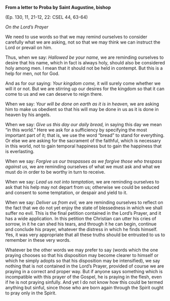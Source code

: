 

**From a letter to Proba by Saint Augustine, bishop**

(Ep. 130, 11, 21-12, 22: CSEL 44, 63-64)

_On the Lord’s Prayer_

We need to use words so that we may remind ourselves to consider carefully what we are asking, not so that we may think we can instruct the Lord or prevail on him.

Thus, when we say: _Hallowed be your name,_ we are reminding ourselves to desire that his name, which in fact is always holy, should also be considered holy among men. I mean that it should not be held in contempt. But this is a help for men, not for God.

And as for our saying: _Your kingdom come,_ it will surely come whether we will it or not. But we are stirring up our desires for the kingdom so that it can come to us and we can deserve to reign there.

When we say: _Your will be done on earth as it is in heaven,_ we are asking him to make us obedient so that his will may be done in us as it is done in heaven by his angels.

When we say: _Give us this day our daily bread,_ in saying this day we mean “in this world.” Here we ask for a sufficiency by specifying the most important part of it; that is, we use the word “bread” to stand for everything. Or else we are asking for the sacrament of the faithful, which is necessary in this world, not to gain temporal happiness but to gain the happiness that is everlasting.

When we say: _Forgive us our trespasses as we forgive those who trespass against us,_ we are reminding ourselves of what we must ask and what we must do in order to be worthy in turn to receive.

When we say: _Lead us not into temptation,_ we are reminding ourselves to ask that his help may not depart from us; otherwise we could be seduced and consent to some temptation, or despair and yield to it.

When we say: _Deliver us from evil,_ we are reminding ourselves to reflect on the fact that we do not yet enjoy the state of blessedness in which we shall suffer no evil. This is the final petition contained in the Lord’s Prayer, and it has a wide application. In this petition the Christian can utter his cries of sorrow, in it he can shed his tears, and through it he can begin, continue and conclude his prayer, whatever the distress in which he finds himself. Yes, it was very appropriate that all these truths should be entrusted to us to remember in these very words.

Whatever be the other words we may prefer to say (words which the one praying chooses so that his disposition may become clearer to himself or which he simply adopts so that his disposition may be intensified), we say nothing that is not contained in the Lord’s Prayer, provided of course we are praying in a correct and proper way. But if anyone says something which is incompatible with this prayer of the Gospel, he is praying in the flesh, even if he is not praying sinfully. And yet I do not know how this could be termed anything but sinful, since those who are born again through the Spirit ought to pray only in the Spirit.

